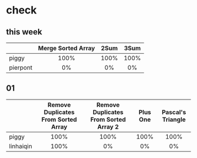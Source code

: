 # check

## this week

|        |Merge Sorted Array|2Sum|3Sum|
|--------|:----------------:|:--:|:--:|
|piggy   |100%|100%|100%|
|pierpont|0%|0%|0%|

## 01

|         |Remove Duplicates From Sorted Array|Remove Duplicates From Sorted Array 2|Plus One|Pascal's Triangle|
|---------|:---------------------------------:|:-----------------------------------:|:------:|:---------------:|
|piggy    |100%|100%|100%|100%|
|linhaiqin|100%|0%|0%|0%|
